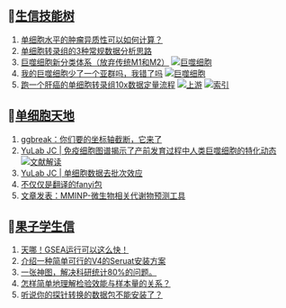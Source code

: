 ## 📝[生信技能树](https://github.com/ixxmu/mp_duty/issues?q=label%3A%E7%94%9F%E4%BF%A1%E6%8A%80%E8%83%BD%E6%A0%91+is%3Aclosed)
<!-- 1issueTable -->

1. [单细胞水平的肿瘤异质性可以如何计算？](https://github.com/ixxmu/mp_duty/issues/4614) 
2. [单细胞转录组的3种常规数据分析思路](https://github.com/ixxmu/mp_duty/issues/4613) 
3. [巨噬细胞新分类体系（放弃传统M1和M2）](https://github.com/ixxmu/mp_duty/issues/4609) [![巨噬细胞](https://img.shields.io/github/labels/ixxmu/mp_duty/巨噬细胞)](https://github.com/ixxmu/mp_duty/labels/巨噬细胞)
4. [我的巨噬细胞少了一个亚群吗，我错了吗](https://github.com/ixxmu/mp_duty/issues/4607) [![巨噬细胞](https://img.shields.io/github/labels/ixxmu/mp_duty/巨噬细胞)](https://github.com/ixxmu/mp_duty/labels/巨噬细胞)
5. [跑一个肝癌的单细胞转录组10x数据定量流程](https://github.com/ixxmu/mp_duty/issues/4603) [![上游](https://img.shields.io/github/labels/ixxmu/mp_duty/上游)](https://github.com/ixxmu/mp_duty/labels/上游) [![索引](https://img.shields.io/github/labels/ixxmu/mp_duty/索引)](https://github.com/ixxmu/mp_duty/labels/索引)
<!-- 1issueTable -->
## 📝[单细胞天地](https://github.com/ixxmu/mp_duty/issues?q=label%3A%E5%8D%95%E7%BB%86%E8%83%9E%E5%A4%A9%E5%9C%B0+is%3Aclosed)
<!-- 2issueTable -->

1. [ggbreak：你们要的坐标轴截断，它来了](https://github.com/ixxmu/mp_duty/issues/4496) 
2. [YuLab JC | 免疫细胞图谱揭示了产前发育过程中人类巨噬细胞的特化动态](https://github.com/ixxmu/mp_duty/issues/4465) [![文献解读](https://img.shields.io/github/labels/ixxmu/mp_duty/文献解读)](https://github.com/ixxmu/mp_duty/labels/文献解读)
3. [YuLab JC |  单细胞数据去批次效应](https://github.com/ixxmu/mp_duty/issues/4424) 
4. [不仅仅是翻译的fanyi包](https://github.com/ixxmu/mp_duty/issues/4347) 
5. [文章发表：MMINP-微生物相关代谢物预测工具](https://github.com/ixxmu/mp_duty/issues/4279) 
<!-- 2issueTable -->

## 📝[果子学生信](https://github.com/ixxmu/mp_duty/issues?q=label%3A%E6%9E%9C%E5%AD%90%E5%AD%A6%E7%94%9F%E4%BF%A1+is%3Aclosed)
<!-- 3issueTable -->

1. [天哪！GSEA运行可以这么快！](https://github.com/ixxmu/mp_duty/issues/4602) 
2. [介绍一种简单可行的V4的Seruat安装方案](https://github.com/ixxmu/mp_duty/issues/4134) 
3. [一张神图，解决科研统计80%的问题。](https://github.com/ixxmu/mp_duty/issues/4125) 
4. [怎样简单地理解检验效能与样本量的关系？](https://github.com/ixxmu/mp_duty/issues/4124) 
5. [听说你的探针转换的数据包不能安装了？](https://github.com/ixxmu/mp_duty/issues/4122) 
<!-- 3issueTable -->
